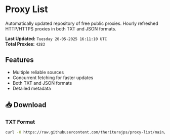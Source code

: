 # Proxy List

Automatically updated repository of free public proxies. Hourly refreshed HTTP/HTTPS proxies in both TXT and JSON formats.

**Last Updated:** `Tuesday 20-05-2025 16:11:10 UTC`  
**Total Proxies:** `4283`

## Features
- Multiple reliable sources
- Concurrent fetching for faster updates
- Both TXT and JSON formats
- Detailed metadata

## 📥 Download

### TXT Format
```bash
curl -O https://raw.githubusercontent.com/theriturajps/proxy-list/main/proxies.txt